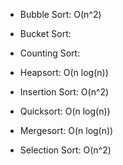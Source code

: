 * Bubble Sort: O(n^2)
* Bucket Sort:
* Counting Sort:
* Heapsort: O(n log(n))  
* Insertion Sort: O(n^2)
* Quicksort: O(n log(n))
* Mergesort: O(n log(n))



* Selection Sort: O(n^2)